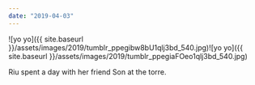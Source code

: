 ```yaml
---
date: "2019-04-03"
---
```


![yo yo]({{ site.baseurl }}/assets/images/2019/tumblr_ppegibw8bU1qlj3bd_540.jpg)![yo yo]({{ site.baseurl }}/assets/images/2019/tumblr_ppegiaFOeo1qlj3bd_540.jpg)

Riu spent a day with her friend Son at the torre.
